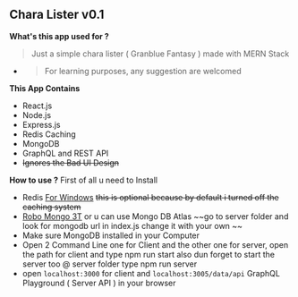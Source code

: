 ## Chara Lister v0.1

**What's this app used for ?**
  > Just a simple chara lister ( Granblue Fantasy ) made with MERN Stack
  - > For learning purposes, any suggestion are welcomed
  
 **This App Contains**
  - React.js
  - Node.js
  - Express.js
  - Redis Caching
  - MongoDB 
  - GraphQL and REST API
  - ~~Ignores the Bad UI Design~~
  
  **How to use ?**
  First of all u need to Install 
  - Redis [For Windows](https://github.com/dmajkic/redis/downloads) ~~this is optional because by default i turned off the caching system~~
  - [Robo Mongo 3T](https://robomongo.org/) or u can use Mongo DB Atlas ~~go to server folder and look for mongodb url in index.js change it with your own ~~
  - Make sure MongoDB installed in your Computer
  - Open 2 Command Line one for Client and the other one for server, open the path for client and type npm run start also dun forget to start the server too @ server folder type npm run server
  - open ``localhost:3000`` for client and ``localhost:3005/data/api`` GraphQL Playground ( Server API ) in your browser
